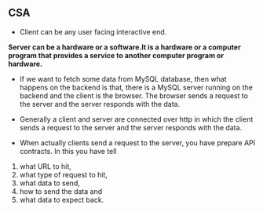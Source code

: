 ## CSA

- Client can be any user facing interactive end.

**Server can be a hardware or a software.It is a hardware or a computer program that provides a service to another computer program or hardware.**

- If we want to fetch some data from MySQL database, then what happens on the backend is that, there is a MySQL server running on the backend and the client is the browser. The browser sends a request to the server and the server responds with the data.

- Generally a client and server are connected over http in which the client sends a request to the server and the server responds with the data.

- When actually clients send a request to the server, you have prepare API contracts. In this you have tell 
1. what URL to hit, 
2. what type of request to hit, 
3. what data to send, 
4. how to send the data and 
5. what data to expect back.



